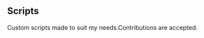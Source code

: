 ## Scripts
Custom scripts made to suit my needs.Contributions are accepted.







































